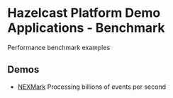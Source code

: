 # Hazelcast Platform Demo Applications - Benchmark

Performance benchmark examples

## Demos

* [NEXMark](./nexmark) Processing billions of events per second
